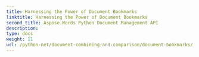 ```yaml
---
title: Harnessing the Power of Document Bookmarks
linktitle: Harnessing the Power of Document Bookmarks
second_title: Aspose.Words Python Document Management API
description: 
type: docs
weight: 11
url: /python-net/document-combining-and-comparison/document-bookmarks/
---
```

